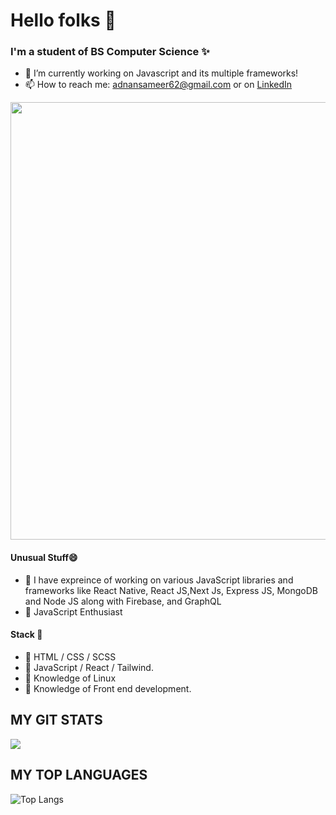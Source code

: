 # Hello folks 👋
### I'm a student of BS Computer Science ✨

- 🔭 I’m currently working on Javascript and its multiple frameworks!
- 📫 How to reach me: adnansameer62@gmail.com or on <a href="https://www.linkedin.com/in/adnan-sameer-785103201/" class="button icon search">LinkedIn</a> 

<img width="700" align="centre" src="https://binaryinformatics.com/wp-content/uploads/2019/01/MERN-Stack-Development-and-Consulting-Services.jpg"/>

#### Unusual Stuff😄
- 🌱 I have expreince of working on various JavaScript libraries and frameworks like React Native, React JS,Next Js, Express JS, MongoDB and Node JS along with Firebase, and GraphQL
- 💬 JavaScript Enthusiast

#### Stack :blue_book:

- :paperclip: HTML / CSS / SCSS
- :paperclip: JavaScript / React / Tailwind.
- :paperclip: Knowledge of Linux
- :paperclip: Knowledge of Front end development.

## MY GIT STATS
<img align="centre" src="https://github-readme-stats.vercel.app/api?username=adnansam110&show_icons=true&theme=radical&title_color=8E2DE2&text_color=fff&icon_color=8E2DE2">

## MY TOP LANGUAGES
![Top Langs](https://github-readme-stats.vercel.app/api/top-langs/?username=adnansam110&theme=radical&title_color=8E2DE2&text_color=fff)
